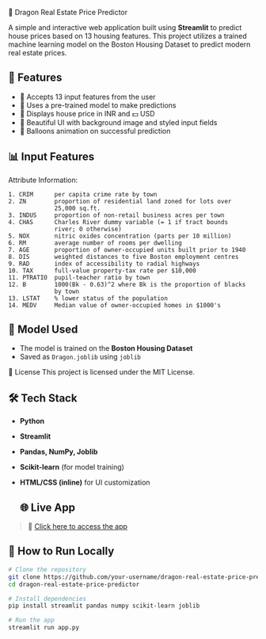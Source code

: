 🐉 Dragon Real Estate Price Predictor

A simple and interactive web application built using **Streamlit** to predict house prices based on 13 housing features. This project utilizes a trained machine learning model on the Boston Housing Dataset to predict modern real estate prices.

## 🚀 Features

- 🔢 Accepts 13 input features from the user
- 🧠 Uses a pre-trained model to make predictions
- 💸 Displays house price in INR and 💵 USD
- 🎨 Beautiful UI with background image and styled input fields
- 🎈 Balloons animation on successful prediction


## 📊 Input Features
   Attribute Information:

    1. CRIM      per capita crime rate by town
    2. ZN        proportion of residential land zoned for lots over 
                 25,000 sq.ft.
    3. INDUS     proportion of non-retail business acres per town
    4. CHAS      Charles River dummy variable (= 1 if tract bounds 
                 river; 0 otherwise)
    5. NOX       nitric oxides concentration (parts per 10 million)
    6. RM        average number of rooms per dwelling
    7. AGE       proportion of owner-occupied units built prior to 1940
    8. DIS       weighted distances to five Boston employment centres
    9. RAD       index of accessibility to radial highways
    10. TAX      full-value property-tax rate per $10,000
    11. PTRATIO  pupil-teacher ratio by town
    12. B        1000(Bk - 0.63)^2 where Bk is the proportion of blacks 
                 by town
    13. LSTAT    % lower status of the population
    14. MEDV     Median value of owner-occupied homes in $1000's
 
## 🧠 Model Used

- The model is trained on the **Boston Housing Dataset**
- Saved as `Dragon.joblib` using `joblib`


📃 License
This project is licensed under the MIT License.


## 🛠️ Tech Stack

- **Python**
- **Streamlit**
- **Pandas, NumPy, Joblib**
- **Scikit-learn** (for model training)
- **HTML/CSS (inline)** for UI customization

  ## 🌐 Live App

> 🔗 [Click here to access the app](https://dragon-real-estate-price-predictor-8fjabvxuqj3qpjdqtaqxk9.streamlit.app/)  


## 🚀 How to Run Locally
```bash
# Clone the repository
git clone https://github.com/your-username/dragon-real-estate-price-predictor.git
cd dragon-real-estate-price-predictor

# Install dependencies
pip install streamlit pandas numpy scikit-learn joblib

# Run the app
streamlit run app.py






    
